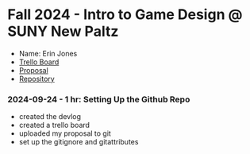 # Fall 2024 - Intro to Game Design @ SUNY New Paltz
* Name: Erin Jones
* [Trello Board](https://trello.com/b/eQVNpjV2/sidestepdemo)
* [Proposal](proposal.pdf)
* [Repository](https://github.com/jones-erin-650/SideStepDemo/tree/main)

### 2024-09-24 - 1 hr: Setting Up the Github Repo
* created the devlog
* created a trello board
* uploaded my proposal to git
* set up the gitignore and gitattributes

